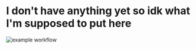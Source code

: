 # I don't have anything yet so idk what I'm supposed to put here
![example workflow](https://github.com/LizardRain/week-one-project/actions/workflows/.github/workflows/badge.svg)
